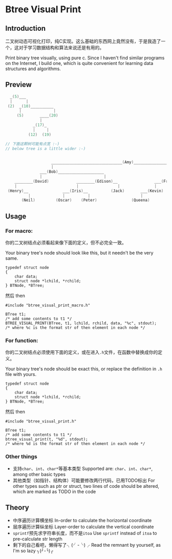 # Btree Visual Print

## Introduction
二叉树动态可视化打印，纯C实现。这么基础的东西网上竟然没有，于是我造了一个，这对于学习数据结构和算法来说还是有用的。

Print binary tree visually, using pure c. Since I haven't find similar programs on the Internet, I build one, which is quite convenient for learning data structures and algorithms.

## Preview
```c
  _(5)___
  |      |
 (2)  _(10)__________
      |              |
     (5)       ____(20)
               |
            _(17)_
            |     |
          (12)  (19)

// 下面这颗树可能有点宽 :-)
// below tree is a little wider :-)


                    _______________________________(Amy)_____________________
                    |                                                        |
               ___(Bob)____________________                            ___(Carl)___________________
               |                           |                           |                           |
    ________(David)            ________(Edison)__                ___(Frank)             _______(George)__
    |                          |                 |               |                      |                |
 (Henry)__               ___(Iris)__          (Jack)       ___(Kevin)             ___(Laura)_         (Mark)_
          |              |          |                      |                      |          |               |
       (Neil)         (Oscar)    (Peter)               (Queena)                (Robin)     (Sam)           (Tom)
```


## Usage

### For macro:
你的二叉树结点必须看起来像下面的定义，但不必完全一致。

Your binary tree's node should look like this, but it needn't be the very same.

```
typedef struct node
{
    char data;
    struct node *lchild, *rchild;
} BTNode, *BTree;
```
然后 then
```
#include "btree_visual_print_macro.h"

BTree t1;
/* add some contents to t1 */
BTREE_VISUAL_PRINT(BTree, t1, lchild, rchild, data, "%c", stdout);
/* where %c is the format str of then element in each node */
```

### For function:
你的二叉树结点必须使用下面的定义，或在进入```.h```文件，在函数中替换成你的定义。

Your binary tree's node should be exact this, or replace the definition in ```.h``` file with yours.

```
typedef struct node
{
    char data;
    struct node *lchild, *rchild;
} BTNode, *BTree;
```
然后 then
```
#include "btree_visual_print.h"

BTree t1;
/* add some contents to t1 */
btree_visual_print(t, "%d", stdout);
/* where %d is the format str of then element in each node */

```
### Other things
- 支持```char```、```int```、```char*```等基本类型 Supported are: ```char```、```int```、```char*```, among other basic types
- 其他类型（如指针、结构体）可能要修改两行代码，已用TODO标出 For other types such as ptr or struct, two lines of code should be altered, which are marked as TODO in the code

## Theory
- 中序遍历计算横坐标 In-order to calculate the horizontal coordinate
- 层序遍历计算纵坐标 Layer-order to calculate the vertical coordinate
- ```sprintf```预先求字符串长度，而不是```itoa``` Use ```sprintf``` instead of ```itoa``` to pre-calculate str length
- 剩下的自己看吧，懒得写了╮(╯-╰)╭ Read the remnant by yourself, as I'm so lazy ╮(╯-╰)╭
